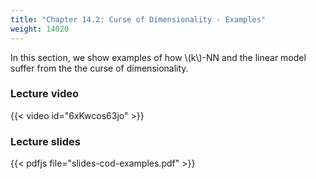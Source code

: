 ```yaml
---
title: "Chapter 14.2: Curse of Dimensionality - Examples"
weight: 14020
---
```

In this section, we show examples of how \\(k\\)-NN and the linear model suffer from the the curse of dimensionality. 

<!--more-->

### Lecture video

{{< video id="6xKwcos63jo" >}}

### Lecture slides

{{< pdfjs file="slides-cod-examples.pdf" >}}

